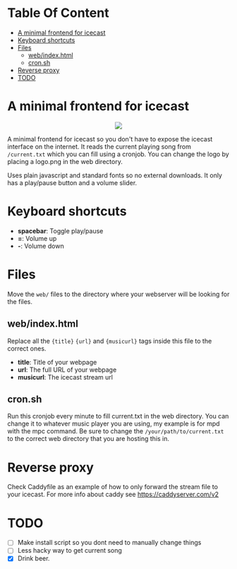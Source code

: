 # Table Of Content
- [A minimal frontend for icecast](#a-minimal-frontend-for-icecast)
- [Keyboard shortcuts](#keyboard-shortcuts)
- [Files](#files)
  * [web/index.html](#web-indexhtml)
  * [cron.sh](#cronsh)
- [Reverse proxy](#reverse-proxy)
- [TODO](#todo)

# A minimal frontend for icecast
<p align="center">
  <img src="https://i.postimg.cc/90Ndwsq9/screenshot.png" />
</p>

A minimal frontend for icecast so you don't have to expose the icecast interface on the internet.
It reads the current playing song from `/current.txt` which you can fill using a cronjob.
You can change the logo by placing a logo.png in the web directory.

Uses plain javascript and standard fonts so no external downloads.
It only has a play/pause button and a volume slider. 

# Keyboard shortcuts
- **spacebar**: Toggle play/pause
- **=**: Volume up
- **-**: Volume down

# Files
Move the `web/` files to the directory where your webserver will be looking for the files.

## web/index.html
Replace all the `{title}` `{url}` and `{musicurl}` tags inside this file to the correct ones.

- **title**: Title of your webpage
- **url**: The full URL of your webpage
- **musicurl**: The icecast stream url

## cron.sh
Run this cronjob every minute to fill current.txt in the web directory.
You can change it to whatever music player you are using, my example is for mpd with the mpc command.
Be sure to change the `/your/path/to/current.txt` to the correct web directory that you are hosting this in.

# Reverse proxy
Check Caddyfile as an example of how to only forward the stream file to your icecast.
For more info about caddy see https://caddyserver.com/v2


# TODO

- [ ] Make install script so you dont need to manually change things
- [ ] Less hacky way to get current song
- [X] Drink beer.
